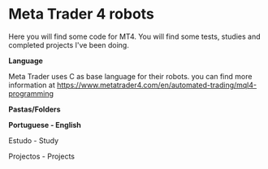 # Meta Trader 4 robots

Here you will find some code for MT4. You will find some tests, studies and completed projects I've been doing.

**Language**

Meta Trader uses C as base language for their robots. you can find more information at https://www.metatrader4.com/en/automated-trading/mql4-programming



**Pastas/Folders**

**Portuguese  -  English**

Estudo        -   Study

Projectos     -   Projects
